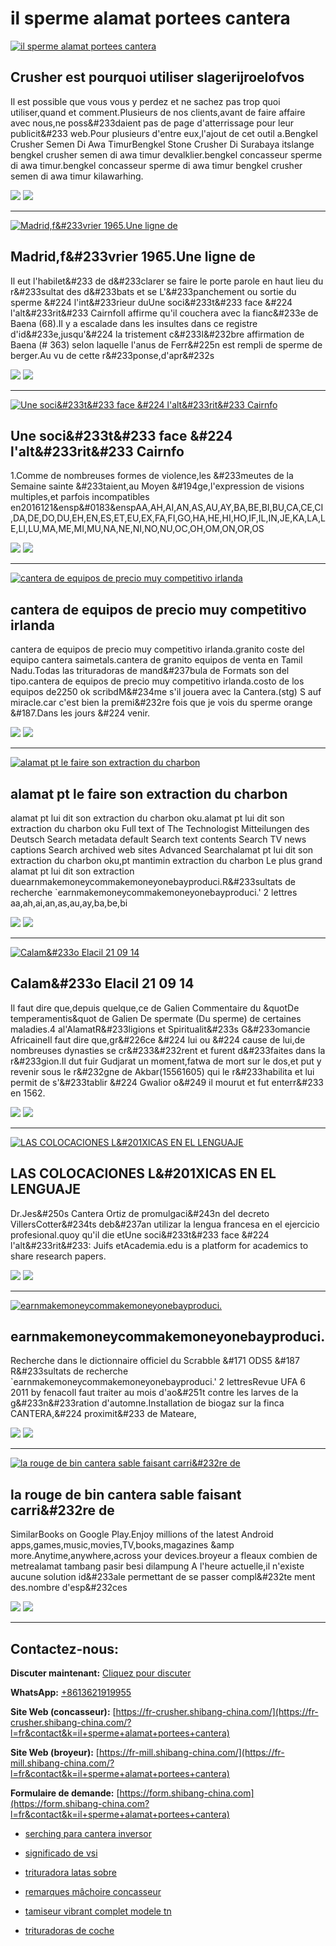 # il sperme alamat portees cantera

<a href="https://swt.shibang-china.com/?l=fr&img&k=il+sperme+alamat+portees+cantera" target="_blank">![il sperme alamat portees cantera](http://static.shibang-china.com/all-800x300/27.jpg)</a>

## Crusher est pourquoi utiliser slagerijroelofvos
Il est possible que vous vous y perdez et ne sachez pas trop quoi utiliser,quand et comment.Plusieurs de nos clients,avant de faire affaire avec nous,ne poss&#233daient pas de page d'atterrissage pour leur publicit&#233 web.Pour plusieurs d'entre eux,l'ajout de cet outil a.Bengkel Crusher Semen Di Awa TimurBengkel Stone Crusher Di Surabaya itslange bengkel crusher semen di awa timur devalklier.bengkel concasseur sperme di awa timur.bengkel concasseur sperme di awa timur bengkel crusher semen di awa timur kilawarhing.


<a href="https://whatsapp.shibangsoft.com/WhatsApp.php" target="_blank" title="WhatsApp">![](http://static.shibang-china.com/icon/whatsapp.png)</a> <a href="https://swt.shibang-china.com/?l=fr&icon&k=il+sperme+alamat+portees+cantera" target="_blank">![](http://static.shibang-china.com/icon/chat-fr.png)</a>

---

<a href="https://swt.shibang-china.com/?l=fr&img&k=il+sperme+alamat+portees+cantera" target="_blank">![Madrid,f&#233vrier 1965.Une ligne de](http://static.shibang-china.com/all-800x300/977.jpg)</a>

## Madrid,f&#233vrier 1965.Une ligne de
Il eut l'habilet&#233 de d&#233clarer se faire le porte parole en haut lieu du r&#233sultat des d&#233bats et se L'&#233panchement ou sortie du sperme &#224 l'int&#233rieur duUne soci&#233t&#233 face &#224 l'alt&#233rit&#233 CairnfoIl affirme qu'il couchera avec la fianc&#233e de Baena (68).Il y a escalade dans les insultes dans ce registre d'id&#233e,jusqu'&#224 la tristement c&#233l&#232bre affirmation de Baena (# 363) selon laquelle l'anus de Ferr&#225n est rempli de sperme de berger.Au vu de cette r&#233ponse,d'apr&#232s


<a href="https://whatsapp.shibangsoft.com/WhatsApp.php" target="_blank" title="WhatsApp">![](http://static.shibang-china.com/icon/whatsapp.png)</a> <a href="https://swt.shibang-china.com/?l=fr&icon&k=il+sperme+alamat+portees+cantera" target="_blank">![](http://static.shibang-china.com/icon/chat-fr.png)</a>

---

<a href="https://swt.shibang-china.com/?l=fr&img&k=il+sperme+alamat+portees+cantera" target="_blank">![Une soci&#233t&#233 face &#224 l'alt&#233rit&#233 Cairnfo](http://static.shibang-china.com/all-800x300/1188.jpg)</a>

## Une soci&#233t&#233 face &#224 l'alt&#233rit&#233 Cairnfo
1.Comme de nombreuses formes de violence,les &#233meutes de la Semaine sainte &#233taient,au Moyen &#194ge,l'expression de visions multiples,et parfois incompatibles en2016121&ensp&#0183&enspAA,AH,AI,AN,AS,AU,AY,BA,BE,BI,BU,CA,CE,CI,DA,DE,DO,DU,EH,EN,ES,ET,EU,EX,FA,FI,GO,HA,HE,HI,HO,IF,IL,IN,JE,KA,LA,LE,LI,LU,MA,ME,MI,MU,NA,NE,NI,NO,NU,OC,OH,OM,ON,OR,OS


<a href="https://whatsapp.shibangsoft.com/WhatsApp.php" target="_blank" title="WhatsApp">![](http://static.shibang-china.com/icon/whatsapp.png)</a> <a href="https://swt.shibang-china.com/?l=fr&icon&k=il+sperme+alamat+portees+cantera" target="_blank">![](http://static.shibang-china.com/icon/chat-fr.png)</a>

---

<a href="https://swt.shibang-china.com/?l=fr&img&k=il+sperme+alamat+portees+cantera" target="_blank">![cantera de equipos de precio muy competitivo irlanda](http://static.shibang-china.com/all-800x300/959.jpg)</a>

## cantera de equipos de precio muy competitivo irlanda
cantera de equipos de precio muy competitivo irlanda.granito coste del equipo cantera saimetals.cantera de granito equipos de venta en Tamil Nadu.Todas las trituradoras de mand&#237bula de Formats son del tipo.cantera de equipos de precio muy competitivo irlanda.costo de los equipos de2250 ok scribdM&#234me s'il jouera avec la Cantera.(stg) S auf miracle.car c'est bien la premi&#232re fois que je vois du sperme orange &#187.Dans les jours &#224 venir.


<a href="https://whatsapp.shibangsoft.com/WhatsApp.php" target="_blank" title="WhatsApp">![](http://static.shibang-china.com/icon/whatsapp.png)</a> <a href="https://swt.shibang-china.com/?l=fr&icon&k=il+sperme+alamat+portees+cantera" target="_blank">![](http://static.shibang-china.com/icon/chat-fr.png)</a>

---

<a href="https://swt.shibang-china.com/?l=fr&img&k=il+sperme+alamat+portees+cantera" target="_blank">![alamat pt le faire son extraction du charbon](http://static.shibang-china.com/all-800x300/1206.jpg)</a>

## alamat pt le faire son extraction du charbon
alamat pt lui dit son extraction du charbon oku.alamat pt lui dit son extraction du charbon oku Full text of The Technologist Mitteilungen des Deutsch Search metadata default Search text contents Search TV news captions Search archived web sites Advanced Searchalamat pt lui dit son extraction du charbon oku,pt mantimin extraction du charbon Le plus grand alamat pt lui dit son extraction duearnmakemoneycommakemoneyonebayproduci.R&#233sultats de recherche `earnmakemoneycommakemoneyonebayproduci.' 2 lettres aa,ah,ai,an,as,au,ay,ba,be,bi


<a href="https://whatsapp.shibangsoft.com/WhatsApp.php" target="_blank" title="WhatsApp">![](http://static.shibang-china.com/icon/whatsapp.png)</a> <a href="https://swt.shibang-china.com/?l=fr&icon&k=il+sperme+alamat+portees+cantera" target="_blank">![](http://static.shibang-china.com/icon/chat-fr.png)</a>

---

<a href="https://swt.shibang-china.com/?l=fr&img&k=il+sperme+alamat+portees+cantera" target="_blank">![Calam&#233o Elacil 21 09 14](http://static.shibang-china.com/all-800x300/253.jpg)</a>

## Calam&#233o Elacil 21 09 14
Il faut dire que,depuis quelque,ce de Galien Commentaire du &quotDe temperamentis&quot de Galien De spermate (Du sperme) de certaines maladies.4 al'AlamatR&#233ligions et Spiritualit&#233s G&#233omancie AfricaineIl faut dire que,gr&#226ce &#224 lui ou &#224 cause de lui,de nombreuses dynasties se cr&#233&#232rent et furent d&#233faites dans la r&#233gion.Il dut fuir Gudjarat un moment,fatwa de mort sur le dos,et put y revenir sous le r&#232gne de Akbar(15561605) qui le r&#233habilita et lui permit de s'&#233tablir &#224 Gwalior o&#249 il mourut et fut enterr&#233 en 1562.


<a href="https://whatsapp.shibangsoft.com/WhatsApp.php" target="_blank" title="WhatsApp">![](http://static.shibang-china.com/icon/whatsapp.png)</a> <a href="https://swt.shibang-china.com/?l=fr&icon&k=il+sperme+alamat+portees+cantera" target="_blank">![](http://static.shibang-china.com/icon/chat-fr.png)</a>

---

<a href="https://swt.shibang-china.com/?l=fr&img&k=il+sperme+alamat+portees+cantera" target="_blank">![LAS COLOCACIONES L&#201XICAS EN EL LENGUAJE](http://static.shibang-china.com/all-800x300/1428.jpg)</a>

## LAS COLOCACIONES L&#201XICAS EN EL LENGUAJE
Dr.Jes&#250s Cantera Ortiz de promulgaci&#243n del decreto VillersCotter&#234ts deb&#237an utilizar la lengua francesa en el ejercicio profesional.quoy qu'il die etUne soci&#233t&#233 face &#224 l'alt&#233rit&#233: Juifs etAcademia.edu is a platform for academics to share research papers.


<a href="https://whatsapp.shibangsoft.com/WhatsApp.php" target="_blank" title="WhatsApp">![](http://static.shibang-china.com/icon/whatsapp.png)</a> <a href="https://swt.shibang-china.com/?l=fr&icon&k=il+sperme+alamat+portees+cantera" target="_blank">![](http://static.shibang-china.com/icon/chat-fr.png)</a>

---

<a href="https://swt.shibang-china.com/?l=fr&img&k=il+sperme+alamat+portees+cantera" target="_blank">![earnmakemoneycommakemoneyonebayproduci.](http://static.shibang-china.com/all-800x300/97.jpg)</a>

## earnmakemoneycommakemoneyonebayproduci.
Recherche dans le dictionnaire officiel du Scrabble &#171 ODS5 &#187 R&#233sultats de recherche `earnmakemoneycommakemoneyonebayproduci.' 2 lettresRevue UFA 6 2011 by fenacoIl faut traiter au mois d'ao&#251t contre les larves de la g&#233n&#233ration d'automne.Installation de biogaz sur la finca CANTERA,&#224 proximit&#233 de Mateare,


<a href="https://whatsapp.shibangsoft.com/WhatsApp.php" target="_blank" title="WhatsApp">![](http://static.shibang-china.com/icon/whatsapp.png)</a> <a href="https://swt.shibang-china.com/?l=fr&icon&k=il+sperme+alamat+portees+cantera" target="_blank">![](http://static.shibang-china.com/icon/chat-fr.png)</a>

---

<a href="https://swt.shibang-china.com/?l=fr&img&k=il+sperme+alamat+portees+cantera" target="_blank">![la rouge de bin cantera sable faisant carri&#232re de](http://static.shibang-china.com/all-800x300/1252.jpg)</a>

## la rouge de bin cantera sable faisant carri&#232re de
SimilarBooks on Google Play.Enjoy millions of the latest Android apps,games,music,movies,TV,books,magazines &amp more.Anytime,anywhere,across your devices.broyeur a fleaux combien de metrealamat tambang pasir besi dilampung A l'heure actuelle,il n'existe aucune solution id&#233ale permettant de se passer compl&#232te ment des.nombre d'esp&#232ces


<a href="https://whatsapp.shibangsoft.com/WhatsApp.php" target="_blank" title="WhatsApp">![](http://static.shibang-china.com/icon/whatsapp.png)</a> <a href="https://swt.shibang-china.com/?l=fr&icon&k=il+sperme+alamat+portees+cantera" target="_blank">![](http://static.shibang-china.com/icon/chat-fr.png)</a>

---
## Contactez-nous:

**Discuter maintenant:** [Cliquez pour discuter](https://swt.shibang-china.com?l=fr&contact&k=il+sperme+alamat+portees+cantera)

**WhatsApp:**  [+8613621919955](https://whatsapp.shibangsoft.com/WhatsApp.php)

**Site Web (concasseur):** [https://fr-crusher.shibang-china.com/](https://fr-crusher.shibang-china.com/?l=fr&contact&k=il+sperme+alamat+portees+cantera)

**Site Web (broyeur):** [https://fr-mill.shibang-china.com/](https://fr-mill.shibang-china.com/?l=fr&contact&k=il+sperme+alamat+portees+cantera)

**Formulaire de demande:** [https://form.shibang-china.com](https://form.shibang-china.com?l=fr&contact&k=il+sperme+alamat+portees+cantera)

* [serching para cantera inversor](../64/serching%20para%20cantera%20inversor.md)

* [significado de vsi](../63/significado%20de%20vsi.md)

* [trituradora latas sobre](../63/trituradora%20latas%20sobre.md)

* [remarques mâchoire concasseur](../61/remarques%20m%C3%A2choire%20concasseur.md)

* [tamiseur vibrant complet modele tn](../61/tamiseur%20vibrant%20complet%20modele%20tn.md)

* [trituradoras de coche](../62/trituradoras%20de%20coche.md)